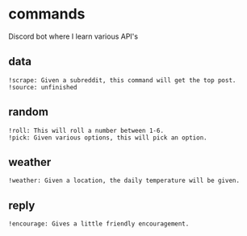 # commands

Discord bot where I learn various API's 

## data
    !scrape: Given a subreddit, this command will get the top post.
    !source: unfinished
    
## random
    !roll: This will roll a number between 1-6.
    !pick: Given various options, this will pick an option.

## weather
    !weather: Given a location, the daily temperature will be given.

## reply
    !encourage: Gives a little friendly encouragement.